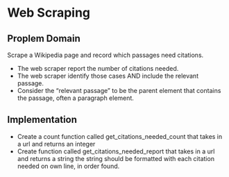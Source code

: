 # Web Scraping

## Proplem Domain

Scrape a Wikipedia page and record which passages need citations.

- The web scraper report the number of citations needed.
- The web scraper identify those cases AND include the relevant passage.
- Consider the “relevant passage” to be the parent element that contains the passage, often a paragraph element.

## Implementation

- Create a count function called get_citations_needed_count that takes in a url and returns an integer
- Create function called get_citations_needed_report that takes in a url and returns a string
the string should be formatted with each citation needed on own line, in order found.
